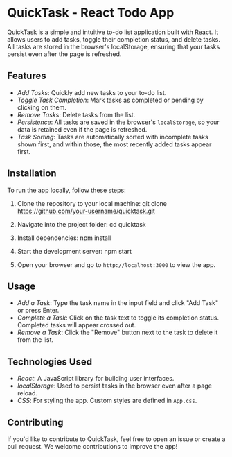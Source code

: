 # QuickTask - React Todo App

QuickTask is a simple and intuitive to-do list application built with React. It allows users to add tasks, toggle their completion status, and delete tasks. All tasks are stored in the browser's localStorage, ensuring that your tasks persist even after the page is refreshed.

## Features

- *Add Tasks*: Quickly add new tasks to your to-do list.
- *Toggle Task Completion*: Mark tasks as completed or pending by clicking on them.
- *Remove Tasks*: Delete tasks from the list.
- *Persistence*: All tasks are saved in the browser's `localStorage`, so your data is retained even if the page is refreshed.
- *Task Sorting*: Tasks are automatically sorted with incomplete tasks shown first, and within those, the most recently added tasks appear first.

## Installation

To run the app locally, follow these steps:

1. Clone the repository to your local machine:
   git clone https://github.com/your-username/quicktask.git

2. Navigate into the project folder:
   cd quicktask

3. Install dependencies:
   npm install


4. Start the development server:
   npm start

5. Open your browser and go to `http://localhost:3000` to view the app.

## Usage

- *Add a Task*: Type the task name in the input field and click "Add Task" or press Enter.
- *Complete a Task*: Click on the task text to toggle its completion status. Completed tasks will appear crossed out.
- *Remove a Task*: Click the "Remove" button next to the task to delete it from the list.

## Technologies Used

- *React*: A JavaScript library for building user interfaces.
- *localStorage*: Used to persist tasks in the browser even after a page reload.
- *CSS*: For styling the app. Custom styles are defined in `App.css`.

## Contributing

If you'd like to contribute to QuickTask, feel free to open an issue or create a pull request. We welcome contributions to improve the app!
